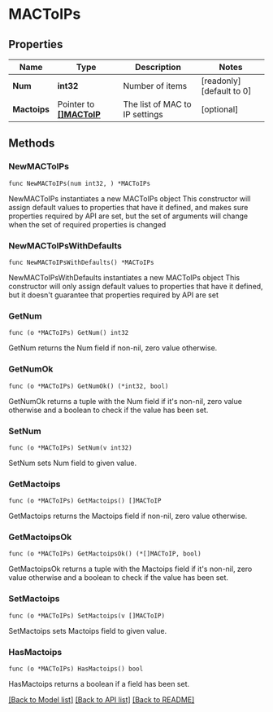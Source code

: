 # MACToIPs

## Properties

Name | Type | Description | Notes
------------ | ------------- | ------------- | -------------
**Num** | **int32** | Number of items | [readonly] [default to 0]
**Mactoips** | Pointer to [**[]MACToIP**](MACToIP.md) | The list of MAC to IP settings | [optional] 

## Methods

### NewMACToIPs

`func NewMACToIPs(num int32, ) *MACToIPs`

NewMACToIPs instantiates a new MACToIPs object
This constructor will assign default values to properties that have it defined,
and makes sure properties required by API are set, but the set of arguments
will change when the set of required properties is changed

### NewMACToIPsWithDefaults

`func NewMACToIPsWithDefaults() *MACToIPs`

NewMACToIPsWithDefaults instantiates a new MACToIPs object
This constructor will only assign default values to properties that have it defined,
but it doesn't guarantee that properties required by API are set

### GetNum

`func (o *MACToIPs) GetNum() int32`

GetNum returns the Num field if non-nil, zero value otherwise.

### GetNumOk

`func (o *MACToIPs) GetNumOk() (*int32, bool)`

GetNumOk returns a tuple with the Num field if it's non-nil, zero value otherwise
and a boolean to check if the value has been set.

### SetNum

`func (o *MACToIPs) SetNum(v int32)`

SetNum sets Num field to given value.


### GetMactoips

`func (o *MACToIPs) GetMactoips() []MACToIP`

GetMactoips returns the Mactoips field if non-nil, zero value otherwise.

### GetMactoipsOk

`func (o *MACToIPs) GetMactoipsOk() (*[]MACToIP, bool)`

GetMactoipsOk returns a tuple with the Mactoips field if it's non-nil, zero value otherwise
and a boolean to check if the value has been set.

### SetMactoips

`func (o *MACToIPs) SetMactoips(v []MACToIP)`

SetMactoips sets Mactoips field to given value.

### HasMactoips

`func (o *MACToIPs) HasMactoips() bool`

HasMactoips returns a boolean if a field has been set.


[[Back to Model list]](../README.md#documentation-for-models) [[Back to API list]](../README.md#documentation-for-api-endpoints) [[Back to README]](../README.md)


